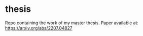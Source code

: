 # thesis
Repo containing the work of my master thesis.
Paper available at: https://arxiv.org/abs/2207.04827
